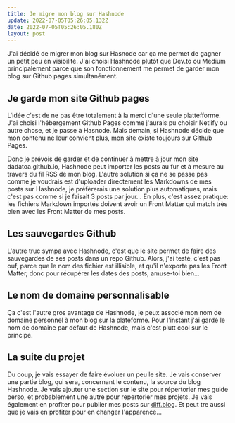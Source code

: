 ```yaml
---
title: Je migre mon blog sur Hashnode
update: 2022-07-05T05:26:05.132Z
date: 2022-07-05T05:26:05.180Z
layout: post
---
```

J'ai décidé de migrer mon blog sur Hasnode car ça me permet de gagner un petit peu en visibilité. J'ai choisi Hashnode plutôt que Dev.to ou Medium principalement parce que son fonctionnement me permet de garder mon blog sur Github pages simultanément.

## Je garde mon site Github pages 

L'idée c'est de ne pas être totalement à la merci d'une seule plattefforme. J'ai choisi l'hébergement Github Pages comme j'aurais pu choisir Netlify ou autre chose, et je passe à Hasnode. Mais demain, si Hashnode décide que mon contenu ne leur convient plus, mon site existe toujours sur Github Pages. 

Donc je prévois de garder et de continuer à mettre à jour mon site dadatoa.github.io, Hashnode peut importer les posts au fur et à mesure au travers du fil RSS de mon blog. L'autre solution si ça ne se passe pas comme je voudrais est d'uploader directement les Markdowns de mes posts sur Hashnode, je préfèrerais une solution plus automatiques, mais c'est pas comme si je faisait 3 posts par jour... En plus, c'est assez pratique: les fichiers Markdown importés doivent avoir un Front Matter qui match très bien avec les Front Matter de mes posts.

## Les sauvegardes Github

L'autre truc sympa avec Hashnode, c'est que le site permet de faire des sauvegardes de ses posts dans un repo Github. Alors, j'ai testé, c'est pas ouf, parce que le nom des fichier est illisible, et qu'il n'exporte pas les Front Matter, donc pour récupérer les dates des posts, amuse-toi bien...

## Le nom de domaine personnalisable

Ça c'est l'autre gros avantage de Hashnode, je peux associé mon nom de domaine personnel à mon blog sur la plateforme. Pour l'instant j'ai gardé le nom de domaine par défaut de Hashnode, mais c'est plutt cool sur le principe.

## La suite du projet

Du coup, je vais essayer de faire évoluer un peu le site. Je vais conserver une partie blog, qui sera, concernant le contenu, la source du blog Hashnode. Je vais ajouter une section sur le site pour répertorier mes guide perso, et probablement une autre pour repertorier mes projets. Je vais également en profiter pour publier mes posts sur [diff.blog](https://diff.blog). Et peut tre aussi que je vais en profiter pour en changer l'apparence...